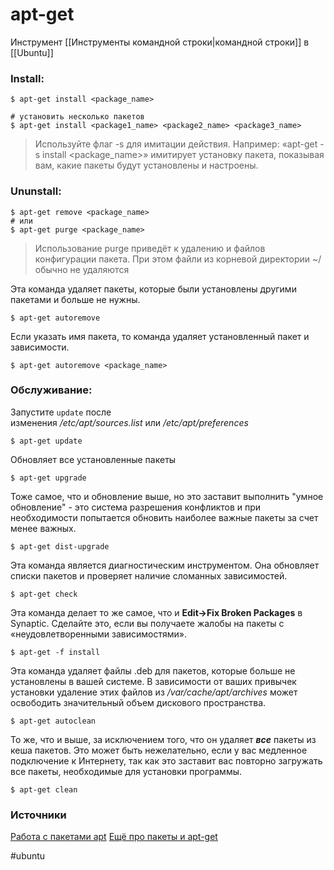 # apt-get
Инструмент [[Инструменты командной строки|командной строки]] в [[Ubuntu]]
### Install:
```
$ apt-get install <package_name>

# установить несколько пакетов
$ apt-get install <package1_name> <package2_name> <package3_name>
```
>Используйте флаг -s для имитации действия. Например: «apt-get -s install <package_name>» имитирует установку пакета, показывая вам, какие пакеты будут установлены и настроены.

### Ununstall:
```
$ apt-get remove <package_name>
# или
$ apt-get purge <package_name>
```

>Использование purge приведёт к удалению и файлов конфигурации пакета. При этом файли из корневой директории ~/ обычно не удаляются

Эта команда удаляет пакеты, которые были установлены другими пакетами и больше не нужны.
```
$ apt-get autoremove
```
Если указать имя пакета, то команда удаляет установленный пакет и зависимости.
```
$ apt-get autoremove <package_name>
```

### Обслуживание:

Запустите `update` после изменения _/etc/apt/sources.list_ или _/etc/apt/preferences_

```
$ apt-get update
```

Обновляет все установленные пакеты
```
$ apt-get upgrade
```

Тоже самое, что и обновление выше, но это заставит выполнить "умное обновление" - это система разрешения конфликтов и при необходимости попытается обновить наиболее важные пакеты за счет менее важных.
```
$ apt-get dist-upgrade
```

Эта команда является диагностическим инструментом. Она обновляет списки пакетов и проверяет наличие сломанных зависимостей.
```
$ apt-get check
```

Эта команда делает то же самое, что и **Edit->Fix Broken Packages** в Synaptic. Сделайте это, если вы получаете жалобы на пакеты с «неудовлетворенными зависимостями».
```
$ apt-get -f install
```

Эта команда удаляет файлы .deb для пакетов, которые больше не установлены в вашей системе. В зависимости от ваших привычек установки удаление этих файлов из _/var/cache/apt/archives_ может освободить значительный объем дискового пространства.
```
$ apt-get autoclean
```

То же, что и выше, за исключением того, что он удаляет _**все**_ пакеты из кеша пакетов. Это может быть нежелательно, если у вас медленное подключение к Интернету, так как это заставит вас повторно загружать все пакеты, необходимые для установки программы.
```
$ apt-get clean
```


### Источники
[Работа с пакетами apt](https://wiki.debian.org/AptCLI)
[Ещё про пакеты и apt-get](https://help.ubuntu.com/community/AptGet/Howto)

#ubuntu